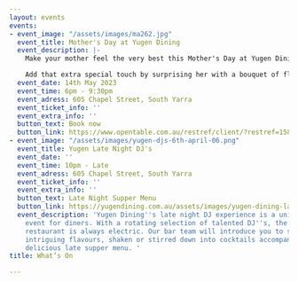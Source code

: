 ```yaml
---
layout: events
events:
- event_image: "/assets/images/ma262.jpg"
  event_title: Mother's Day at Yugen Dining
  event_description: |-
    Make your mother feel the very best this Mother's Day at Yugen Dining. With your booking Mum will receive a complimentary drink on arrival.

    Add that extra special touch by surprising her with a bouquet of flowers on arrival, available for pre-order when you book!⁠
  event_date: 14th May 2023
  event_time: 6pm - 9:30pm
  event_adress: 605 Chapel Street, South Yarra
  event_ticket_info: ''
  event_extra_info: ''
  button_text: Book now
  button_link: https://www.opentable.com.au/restref/client/?restref=158744&lang=en-AU&ot_source=Restaurant%20website&corrid=1334062e-8fbb-41b9-9405-aa2f9f99b172
- event_image: "/assets/images/yugen-djs-6th-april-06.png"
  event_title: Yugen Late Night DJ's
  event_date: ''
  event_time: 10pm - Late
  event_adress: 605 Chapel Street, South Yarra
  event_ticket_info: ''
  event_extra_info: ''
  button_text: Late Night Supper Menu
  button_link: https://yugendining.com.au/assets/images/yugen-dining-late-night-snack-menu-january-2023.pdf
  event_description: 'Yugen Dining''s late night DJ experience is a unique and unforgettable
    event for diners. With a rotating selection of talented DJ''s, the vibe at the
    restaurant is always electric. Our bar team will introduce you to some new and
    intriguing flavours, shaken or stirred down into cocktails accompanied with a
    delicious late supper menu. '
title: What’s On

---
```

